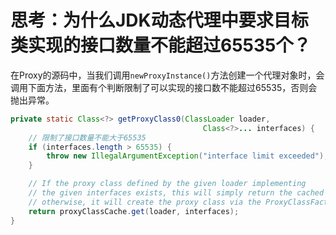 # 思考：为什么JDK动态代理中要求目标类实现的接口数量不能超过65535个？

在Proxy的源码中，当我们调用``newProxyInstance()``方法创建一个代理对象时，会调用下面方法，里面有个判断限制了可以实现的接口数不能超过65535，否则会抛出异常。
```Java
private static Class<?> getProxyClass0(ClassLoader loader,
                                           Class<?>... interfaces) {
    // 限制了接口数量不能大于65535
    if (interfaces.length > 65535) {
        throw new IllegalArgumentException("interface limit exceeded");
    }

    // If the proxy class defined by the given loader implementing
    // the given interfaces exists, this will simply return the cached copy;
    // otherwise, it will create the proxy class via the ProxyClassFactory
    return proxyClassCache.get(loader, interfaces);
}
```